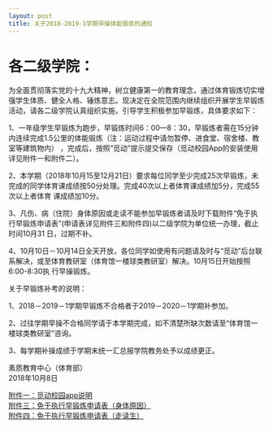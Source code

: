 ```yaml
---
layout: post
title: 关于2018-2019-1学期早操体能锻炼的通知
---
```


# 各二级学院：    
为全面贯彻落实党的十九大精神，树立健康第一的教育理念，通过体育锻炼切实增强学生体质、健全人格、锤炼意志。现决定在全院范围内继续组织开展学生早锻炼活动，请各二级学院认真组织实施，引导学生积极参加早锻炼，具体要求如下：    

<!--more-->

1、一年级学生早锻炼为跑步，早锻炼时间6：00—8：30，早锻炼者需在15分钟内连续完成1.5公里的体能锻炼（注：运动过程中请勿暂停、进食堂、宿舍楼、教室等建筑物内）
，完成后，按照“觅动”提示提交保存（觅动校园App的安装使用详见附件一和附件二）。    

2、本学期（2018年10月15至12月21日）要求每位同学至少完成25次早锻炼，未完成的同学体育课成绩按50分处理。完成40次以上者体育课成绩加5分，完成55次以上者体育
课成绩加10分。    

3、凡伤、病（住院）身体原因或走读不能参加早锻炼者请及时下载附件“免于执行早锻炼申请表”(申请表详见附件三和附件四)以二级学院为单位统一办理，截止时间10月31
日，过期不补。    

4、10月10日－10月14日全天开放，各位同学如使用有问题请及时与“觅动”后台联系解决，或至体育教研室（体育馆一楼球类教研室）解决。10月15日开始按照6:00-8:30执
行早操锻炼。    

关于早锻炼补考的说明：    

1、2018－2019－1学期早锻炼不合格者于2019－2020－1学期补参加。    

2、过往学期早操不合格同学请于本学期完成，如不清楚所缺次数请至“体育馆一楼球类教研室”咨询。    

3、每学期补操成绩于学期末统一汇总报学院教务处予以成绩更正。
    
素质教育中心（体育部）    
2018年10月8日

[附件一：觅动校园app说明](https://share.weiyun.com/5roUssq)    
[附件三：免于执行早锻炼申请表（身体原因）](https://share.weiyun.com/5iEYKCs)    
[附件四：免于执行早锻炼申请表（走读生）](https://share.weiyun.com/56ex2dm)    

